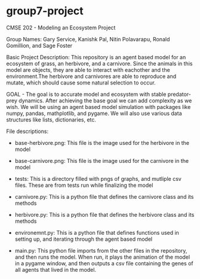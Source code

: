 # group7-project
CMSE 202 - Modeling an Ecosystem Project

Group Names: Gary Service, Kanishk Pal, Nitin Polavarapu, Ronald Gomillion, and Sage Foster

Basic Project Description: This repository is an agent based model for an ecosystem of grass, an herbivore, and a carnivore. Since the animals in this model are objects, they are able to interact with eachother and the environment.The herbivore and carnivores are able to reproduce and mutate, which should cause some natural selection to occur. 

GOAL - The goal is to accurate model and ecosystem with stable predator-prey dynamics. After achieving the base goal we can add complexity as we wish. We will be using an agent based model simulation with packages like numpy, pandas, mathplotlib, and pygame. We will also use various data structures like lists, dictionaries, etc.

File descriptions:

- base-herbivore.png:
    This file is the image used for the herbivore in the model
    
- base-carnivore.png:
    This file is the image used for the carnivore in the model
    
- tests:
    This is a directory filled with pngs of graphs, and mutliple csv files. These are from tests run while finalizing the model
    
- carnivore.py:
    This is a python file that defines the carnivore class and its methods
    
- herbivore.py:
    This is a python file that defines the herbivore class and its methods
    
- environemnt.py:
    This is a python file that defines functions used in setting up, and iterating through the agent based model
    
- main.py:
    This python file imports from the other files in the repository, and then runs the model. When run, it plays the animation of the model in a pygame window, and then outputs a csv file containing the genes of all agents that lived in the model.



